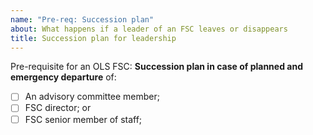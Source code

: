 ```yaml
---
name: "Pre-req: Succession plan"
about: What happens if a leader of an FSC leaves or disappears 
title: Succession plan for leadership
---
```


Pre-requisite for an OLS FSC: **Succession plan in case of planned and emergency departure** of:
- [ ] An advisory committee member;
- [ ] FSC director; or
- [ ] FSC senior member of staff;
